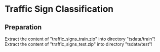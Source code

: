 # Traffic Sign Classification

## Preparation

Extract the content of "traffic_signs_train.zip" into directory "tsdata/train"!
Extract the content of "traffic_signs_test.zip" into directory "tsdata/test"!

